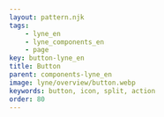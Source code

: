 ```yaml
---
layout: pattern.njk
tags: 
    - lyne_en
    - lyne_components_en
    - page
key: button-lyne_en
title: Button
parent: components-lyne_en
image: lyne/overview/button.webp
keywords: button, icon, split, action
order: 80
---
```

